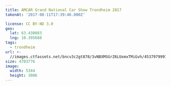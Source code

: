 ```yaml
---
title: AMCAR Grand National Car Show Trondheim 2017
takenAt: '2017-08-11T17:39:46.000Z'

license: CC BY-ND 3.0
geo:
  lat: 63.430083
  lng: 10.395688
tags:
  - trondheim
url: >-
  //images.ctfassets.net/bncv3c2gt878/3vNBXMSGrZ6LUxmxTMiGvh/4537979997b9ba9f7e16958d8b49db37/amcar-grand-national-car-show-trondheim-2017_36508177305_o
size: 4703776
image:
  width: 5344
  height: 3006
---
```

